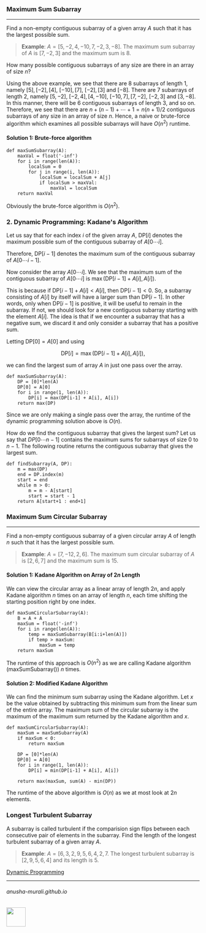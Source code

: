 ### Maximum Sum Subarray

***

Find a non-empty contiguous subarray of a given array $A$ such that it has the largest possible sum.

> **Example**: $A = [5, -2, 4, -10,  7, -2, 3, -8]$. The maximum sum subarray of $A$ is $[7, -2, 3]$ and the maximum sum is 8.

How many possible contiguous subarrays of any size are there in an array of size $n$?

Using the above example, we see that there are 8 subarrays of length 1, namely $[5],  [-2], [4],$ $[-10],  [7]$, $[-2], [3]$ and  $[-8]$. There are 7 subarrays of length 2, namely $[5, -2],$ $[-2, 4], [4, -10]$, $[-10, 7], [7, -2]$, $[-2, 3]$ and  $[3, -8]$. In this manner, there will be 6 contiguous subarrays of length 3, and so on. Therefore, we see that there are $n + (n-1) + \cdots + 1 = n(n+1)/2$ contiguous subarrays of any size in an array of size $n.$ Hence, a naive or brute-force algorithm which examines all possible subarrays will have $O(n^2)$ runtime.

#### Solution 1: Brute-force algorithm

```
def maxSumSubarray(A):
    maxVal = float('-inf')
    for i in range(len(A)):
        localSum = 0
        for j in range(i, len(A)):
            localSum = localSum + A[j]
            if localSum > maxVal:
                maxVal = localSum
    return maxVal
```

Obviously the brute-force algorithm is $O(n^2)$.

### 2. Dynamic Programming: Kadane's Algorithm

Let us say that for each index $i$ of the given array $A$, DP$[i]$ denotes the maximum possible sum of the contiguous subarray of $A[0\cdots i]$.

Therefore, DP$[i-1]$ denotes the maximum sum of the contiguous subarray of $A[0\cdots i-1]$.

Now consider the array $A[0\cdots i]$. We see that the maximum sum of the contiguous subarray of $A[0\cdots i]$ is $\max(\text{DP}[i-1] + A[i], A[i])$.

This is because if DP$[i-1] + A[i] < A[i]$, then DP$[i-1] < 0$. So, a subarray consisting of $A[i]$ by itself will have a larger sum than DP$[i-1]$. In other words, only when DP$[i-1]$ is positive, it will be useful to remain in the subarray. If not, we should look for a new contiguous subarray starting with the element $A[i]$. The idea is that if we encounter a subarray that has a negative sum, we discard it and only consider a subarray that has a positive sum.

Letting DP$[0] = A[0]$ and using 

$$
\text{DP}[i] = \max(\text{DP}[i-1] + A[i], A[i]),
$$

we can find the largest sum of array $A$ in just one pass over the array.

```
def maxSumSubarray(A):
    DP = [0]*len(A)  
    DP[0] = A[0]
    for i in range(1, len(A)):
        DP[i] = max(DP[i-1] + A[i], A[i])
    return max(DP)
```

Since we are only making a single pass over the array, the runtime of the dynamic programming solution above is $O(n)$.

How do we find the contiguous subarray that gives the largest sum? Let us say that $DP[0\cdots n-1]$ contains the maximum sums for subarrays of size $0$ to $n-1$. The following routine returns the contiguous subarray that gives the largest sum.

```
def findSubarray(A, DP):
    m = max(DP)
    end = DP.index(m)
    start = end
    while m > 0:
        m = m - A[start]
        start = start - 1
    return A[start+1 : end+1]
```

### Maximum Sum Circular Subarray

***

Find a non-empty contiguous subarray of a given circular array $A$ of length $n$ such that it has the largest possible sum.

> **Example**: $A = [7, -12, 2, 6]$. The maximum sum circular subarray of $A$ is $[2, 6, 7]$ and the maximum sum is 15.

#### Solution 1: Kadane Algorithm on Array of $2n$ Length

We can view the circular array as a linear array of length $2n$, and apply Kadane algorithm $n$ times on an array of length $n$, each time shifting the starting position right by one index.

```
def maxSumCircularSubarray(A):
    B = A + A
    maxSum = float('-inf')
    for i in range(len(A)):
        temp = maxSumSubarray(B[i:i+len(A)])
        if temp > maxSum:
            maxSum = temp
    return maxSum
```
The runtime of this approach is $O(n^2)$ as we are calling Kadane algorithm (maxSumSubarray()) $n$ times.

#### Solution 2: Modified Kadane Algorithm

We can find the minimum sum subarray using the Kadane algorithm. Let $x$ be the value obtained by subtracting this minimum sum from the linear sum of the entire array. The maximum sum of the circular subarray is the maximum of the maximum sum returned by the Kadane algorithm and $x$. 


```
def maxSumCircularSubarray(A):
    maxSum = maxSumSubarray(A)
    if maxSum < 0:
        return maxSum
    
    DP = [0]*len(A)
    DP[0] = A[0]
    for i in range(1, len(A)):
        DP[i] = min(DP[i-1] + A[i], A[i])

    return max(maxSum, sum(A) - min(DP))
```

The runtime of the above algorithm is $O(n)$ as we at most look at $2n$ elements.

### Longest Turbulent Subarray

A subarray is called turbulent if the comparision sign flips between each consecutive pair of elements in the subarray. Find the length of the longest turbulent subarray of a given array $A$.

> **Example**: $A = [6, 3, 2, 9, 5, 6, 4, 2, 7$. The longest turbulent subarray is $[2, 9, 5, 6, 4]$ and its length is 5.

[Dynamic Programming](./dp.md)

* * *
###### anusha-murali.github.io

<img src="https://github.com/anusha-murali/anusha-murali.github.io/assets/111596338/639243aa-2857-4595-a65a-7852762bb002" width="50" height="50"/>

